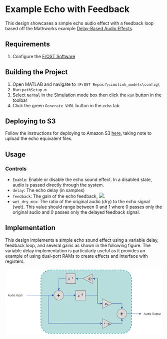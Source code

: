 # Example Echo with Feedback
This design showcases a simple echo audio effect with a feedback loop based off the Mathworks example [Delay-Based Audio Effects](https://www.mathworks.com/help/audio/ug/delay-based-audio-effects.html).

## Requirements
1. Configure the [FrOST Software](https://github.com/fpga-open-speech-tools/docs/blob/master/getting_started.md)

## Building the Project
1. Open MATLAB and navigate to `[FrOST Repos]\simulink_models\config\`
2. Run `pathSetup.m`
3. Select `Normal` in the Simulation mode box then click the `Run` button in the toolbar
4. Click the green `Generate VHDL` button in the `echo` tab

## Deploying to S3
Follow the instructions for deploying to Amazon S3  [here]( https://github.com/fpga-open-speech-tools/docs/blob/docs-refactor/getting_started/getting_started_frost_edge_s3.md), taking note to upload the echo equivalent files.

## Usage
### Controls
 - `Enable`: Enable or disable the echo sound effect.  In a disabled state, audio is passed directly through the system.
 - `delay`: The echo delay (in samples)
 - `feedback`: The gain of the echo feedback, <img src="https://render.githubusercontent.com/render/math?math=g_f">. 
 - `wet_dry_mix`: The ratio of the original audio (dry) to the echo signal (wet).  This value should range between 0 and 1 where 0 passes only the original audio and 0 passes only the delayed feedback signal.
 
## Implementation
This design implements a simple echo sound effect using a variable delay, feedback loop, and several gains as shown in the following figure.  The variable delay implementation is particularly useful as it provides an example of using dual-port RAMs to create effects and interface with registers.

<p align="center">
  <img src="images/echo.png" />
</p>
